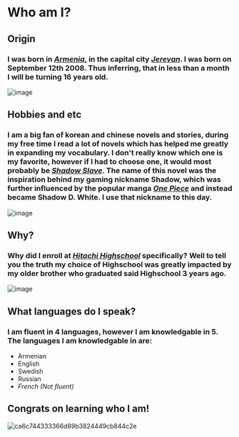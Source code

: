 # Who am I?

## **Origin**
### I was born in [*Armenia*](https://en.wikipedia.org/wiki/Armenia), in the capital city [*Jerevan*](https://en.wikipedia.org/wiki/Jerevan). I was born on September 12th 2008. Thus inferring, that in less than a month I will be turning 16 years old. 
![image](https://github.com/user-attachments/assets/64092c49-8464-48ec-a65f-05c6ceb1bb9b)

## **Hobbies and etc**
### I am a big fan of korean and chinese novels and stories, during my free time I read a lot of novels which has helped me greatly in expanding my vocabulary. I don't really know which one is my favorite, however if I had to choose one, it would most probably be [*Shadow Slave*](https://shadowslave.fandom.com/wiki/Shadow_Slave_Wiki). The name of this novel was the inspiration behind my gaming nickname **Shadow**, which was further influenced by the popular manga [*One Piece*](https://en.wikipedia.org/wiki/One_Piece) and instead became **Shadow D. White**. I use that nickname to this day.
![image](https://github.com/user-attachments/assets/9c2f64a9-c380-4fbd-bc4d-05bde3f7def2)

## **Why?**
### Why did I enroll at [*Hitachi Highschool*](https://vasteras.hitachigymnasiet.se/) specifically? Well to tell you the truth my choice of Highschool was greatly impacted by my older brother who graduated said Highschool 3 years ago.
![image](https://github.com/user-attachments/assets/529bb1e4-9cd1-4e70-9e59-952a82631686)

## **What languages do I speak?**
### I am fluent in 4 languages, however I am knowledgable in 5. The languages I am knowledgable in are:
- Armenian
- English
- Swedish
- Russian
- *French (Not fluent)* 

## Congrats on learning who I am!

![ca6c744333366d89b3824449cb844c2e](https://github.com/user-attachments/assets/06cdce02-5de2-41ee-9d94-557ea27e2129)
